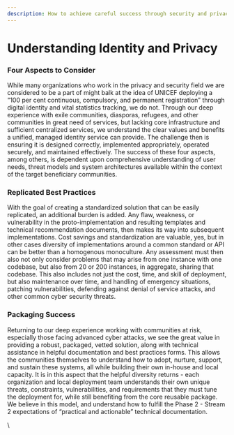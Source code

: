```yaml
---
description: How to achieve careful success through security and privacy considerations
---
```


# Understanding Identity and Privacy

### Four Aspects to Consider

While many organizations who work in the privacy and security field we are considered to be a part of might balk at the idea of UNICEF deploying a “100 per cent continuous, compulsory, and permanent registration” through digital identity and vital statistics tracking, we do not. Through our deep experience with exile communities, diasporas, refugees, and other communities in great need of services, but lacking core infrastructure and sufficient centralized services, we understand the clear values and benefits a unified, managed identity service can provide. The challenge then is ensuring it is designed correctly, implemented appropriately, operated securely, and maintained effectively. The success of these four aspects, among others, is dependent upon comprehensive understanding of user needs, threat models and system architectures available within the context of the target beneficiary communities.

### Replicated Best Practices

With the goal of creating a standardized solution that can be easily replicated, an additional burden is added. Any flaw, weakness, or vulnerability in the proto-implementation and resulting templates and technical recommendation documents, then makes its way into subsequent implementations. Cost savings and standardization are valuable, yes, but in other cases diversity of implementations around a common standard or API can be better than a homogenous monoculture. Any assessment must then also not only consider problems that may arise from one instance with one codebase, but also from 20 or 200 instances, in aggregate, sharing that codebase. This also includes not just the cost, time, and skill of deployment, but also maintenance over time, and handling of emergency situations, patching vulnerabilities, defending against denial of service attacks, and other common cyber security threats.

### Packaging Success

Returning to our deep experience working with communities at risk, especially those facing advanced cyber attacks, we see the great value in providing a robust, packaged, vetted solution, along with technical assistance in helpful documentation and best practices forms. This allows the communities themselves to understand how to adopt, nurture, support, and sustain these systems, all while building their own in-house and local capacity. It is in this aspect that the helpful diversity returns - each organization and local deployment team understands their own unique threats, constraints, vulnerabilities, and requirements that they must tune the deployment for, while still benefiting from the core reusable package. We believe in this model, and understand how to fulfill the Phase 2 - Stream 2 expectations of “practical and actionable” technical documentation.

\
